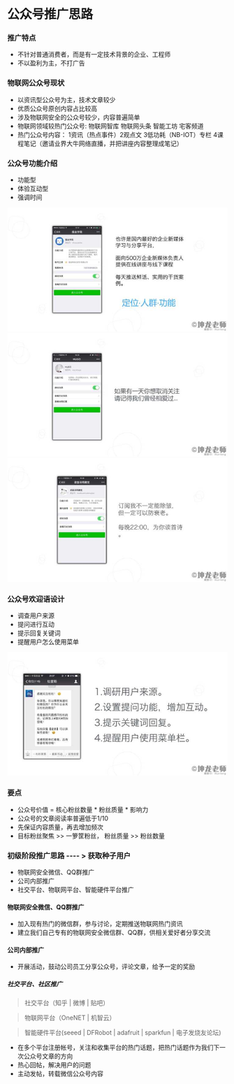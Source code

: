# 公众号推广思路

### 推广特点

* 不针对普通消费者，而是有一定技术背景的企业、工程师
* 不以盈利为主，不打广告

### 物联网公众号现状

* 以资讯型公众号为主，技术文章较少
* 优质公众号原创内容占比较高
* 涉及物联网安全的公众号较少，内容普遍简单
* 物联网领域较热门公众号: 物联网智库 物联网头条 智能工坊 宅客频道
* 热门公众号内容： 1资讯（热点事件）2观点文 3低功耗（NB-IOT）专栏 4课程笔记（邀请业界大牛网络直播，并把讲座内容整理成笔记）

### 公众号功能介绍

* 功能型
* 体验互动型
* 强调时间

![](https://github.com/letheascetic/coder/blob/master/vision_2020/resource/3.jpg "功能型")
![](https://github.com/letheascetic/coder/blob/master/vision_2020/resource/4.jpg "体验互动")
![](https://github.com/letheascetic/coder/blob/master/vision_2020/resource/5.jpg "强调时间")

### 公众号欢迎语设计

* 调查用户来源
* 提问进行互动
* 提示回复关键词
* 提醒用户怎么使用菜单

![](https://github.com/letheascetic/coder/blob/master/vision_2020/resource/6.jpg "欢迎语")

### 要点

* 公众号价值 = 核心粉丝数量 * 粉丝质量 * 影响力
* 公众号的文章阅读率普遍低于1/10
* 先保证内容质量，再去增加频次
* 目标粉丝聚焦 >> 一箩筐粉丝， 粉丝质量 >> 粉丝数量

### 初级阶段推广思路 ---- > 获取种子用户

* 物联网安全微信、QQ群推广
* 公司内部推广
* 社交平台、物联网平台、智能硬件平台推广

#### 物联网安全微信、QQ群推广

* 加入现有热门的微信群，参与讨论，定期推送物联网热门资讯
* 建立我们自己专有的物联网安全微信群、QQ群，供相关爱好者分享交流

#### 公司内部推广

* 开展活动，鼓动公司员工分享公众号，评论文章，给予一定的奖励

##### 社交平台、社区推广

> 社交平台（知乎 | 微博 | 贴吧）

> 物联网平台（OneNET | 机智云）

> 智能硬件平台(seeed | DFRobot | adafruit | sparkfun | 电子发烧友论坛) 

* 在多个平台注册帐号，关注和收集平台的热门话题，把热门话题作为我们下一次公众号文章的方向
* 热心回帖，解决用户的问题
* 主动发帖，转载微信公众号内容




